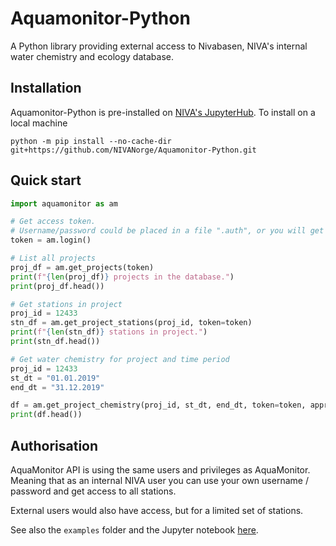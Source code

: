 # Aquamonitor-Python

A Python library providing external access to Nivabasen, NIVA's internal water chemistry and ecology database.

## Installation

Aquamonitor-Python is pre-installed on [NIVA's JupyterHub](https://hub.p.niva.no). To install on a local machine

    python -m pip install --no-cache-dir git+https://github.com/NIVANorge/Aquamonitor-Python.git
    
## Quick start

``` python
import aquamonitor as am

# Get access token.
# Username/password could be placed in a file ".auth", or you will get a Login window.
token = am.login()

# List all projects
proj_df = am.get_projects(token)
print(f"{len(proj_df)} projects in the database.")
print(proj_df.head())

# Get stations in project
proj_id = 12433
stn_df = am.get_project_stations(proj_id, token=token)
print(f"{len(stn_df)} stations in project.")
print(stn_df.head())

# Get water chemistry for project and time period
proj_id = 12433
st_dt = "01.01.2019"
end_dt = "31.12.2019"

df = am.get_project_chemistry(proj_id, st_dt, end_dt, token=token, approved=True)
print(df.head())
```
## Authorisation
AquaMonitor API is using the same users and privileges as AquaMonitor. Meaning that as an internal NIVA user you can use your own username / password and get access to all stations.

External users would also have access, but for a limited set of stations.

See also the `examples` folder and the Jupyter notebook [here](https://nbviewer.org/github/NIVANorge/Aquamonitor-Python/blob/master/examples/query_chem.ipynb).

